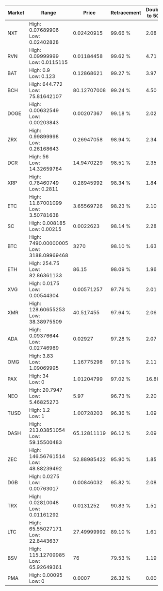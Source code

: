 | Market | Range | Price| Retracement | Doubles to 50% |
| --- | --- | --- | --- | --- |
| NXT | High: 0.07689906<br />Low: 0.02402828 | 0.02420915 | 99.66 % | 2.08 |
| RVN | High: 0.09999999<br />Low: 0.0115115 | 0.01184458 | 99.62 % | 4.71 |
| BAT | High: 0.9<br />Low: 0.123 | 0.12868621 | 99.27 % | 3.97 |
| BCH | High: 644.772<br />Low: 75.81642107 | 80.12707008 | 99.24 % | 4.50 |
| DOGE | High: 0.00632549<br />Low: 0.00203843 | 0.00207367 | 99.18 % | 2.02 |
| ZRX | High: 0.99899998<br />Low: 0.26168643 | 0.26947058 | 98.94 % | 2.34 |
| DCR | High: 56<br />Low: 14.32659784 | 14.9470229 | 98.51 % | 2.35 |
| XRP | High: 0.78460749<br />Low: 0.2811 | 0.28945992 | 98.34 % | 1.84 |
| ETC | High: 11.87001099<br />Low: 3.50781638 | 3.65569726 | 98.23 % | 2.10 |
| SC | High: 0.008185<br />Low: 0.00215 | 0.0022623 | 98.14 % | 2.28 |
| BTC | High: 7490.00000005<br />Low: 3188.09969468 | 3270 | 98.10 % | 1.63 |
| ETH | High: 254.75<br />Low: 82.86361133 | 86.15 | 98.09 % | 1.96 |
| XVG | High: 0.0175<br />Low: 0.00544304 | 0.00571257 | 97.76 % | 2.01 |
| XMR | High: 128.60655253<br />Low: 38.38975509 | 40.517455 | 97.64 % | 2.06 |
| ADA | High: 0.09376644<br />Low: 0.02746989 | 0.02927 | 97.28 % | 2.07 |
| OMG | High: 3.83<br />Low: 1.09069995 | 1.16775298 | 97.19 % | 2.11 |
| PAX | High: 34<br />Low: 0 | 1.01204799 | 97.02 % | 16.80 |
| NEO | High: 20.7947<br />Low: 5.46825273 | 5.97 | 96.73 % | 2.20 |
| TUSD | High: 1.2<br />Low: 1 | 1.00728203 | 96.36 % | 1.09 |
| DASH | High: 213.03851054<br />Low: 59.15500483 | 65.12811119 | 96.12 % | 2.09 |
| ZEC | High: 146.56761514<br />Low: 48.88239492 | 52.88985422 | 95.90 % | 1.85 |
| DGB | High: 0.0275<br />Low: 0.00763017 | 0.00846032 | 95.82 % | 2.08 |
| TRX | High: 0.02810048<br />Low: 0.01161292 | 0.0131252 | 90.83 % | 1.51 |
| LTC | High: 65.55027171<br />Low: 22.8443637 | 27.49999992 | 89.10 % | 1.61 |
| BSV | High: 115.12709985<br />Low: 65.92649361 | 76 | 79.53 % | 1.19 |
| PMA | High: 0.00095<br />Low: 0 | 0.0007 | 26.32 % | 0.00 |
